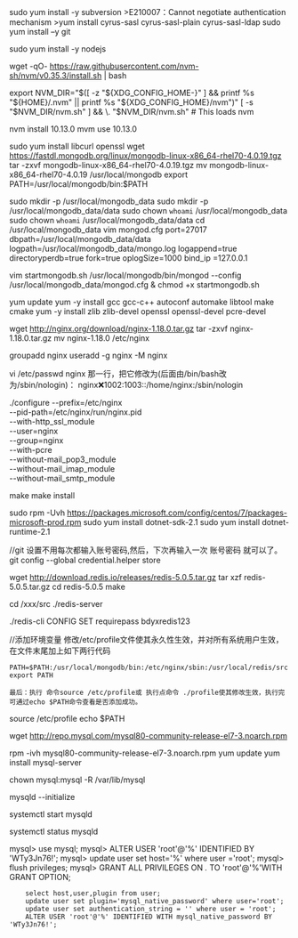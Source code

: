 sudo yum install -y subversion
	>E210007：Cannot negotiate authentication mechanism
	>yum install cyrus-sasl cyrus-sasl-plain cyrus-sasl-ldap
sudo yum install –y git

sudo yum install -y nodejs

wget -qO- https://raw.githubusercontent.com/nvm-sh/nvm/v0.35.3/install.sh | bash

export NVM_DIR="$([ -z "${XDG_CONFIG_HOME-}" ] && printf %s "${HOME}/.nvm" || printf %s "${XDG_CONFIG_HOME}/nvm")"
[ -s "$NVM_DIR/nvm.sh" ] && \. "$NVM_DIR/nvm.sh" # This loads nvm

nvm install 10.13.0
mvm use 10.13.0


sudo yum install libcurl openssl
wget https://fastdl.mongodb.org/linux/mongodb-linux-x86_64-rhel70-4.0.19.tgz
tar -zxvf mongodb-linux-x86_64-rhel70-4.0.19.tgz
mv mongodb-linux-x86_64-rhel70-4.0.19  /usr/local/mongodb
export PATH=/usr/local/mongodb/bin:$PATH

sudo mkdir -p /usr/local/mongodb_data
sudo mkdir -p /usr/local/mongodb_data/data
sudo chown `whoami` /usr/local/mongodb_data
sudo chown `whoami` /usr/local/mongodb_data/data
cd /usr/local/mongodb_data
vim mongod.cfg
	port=27017
	dbpath=/usr/local/mongodb_data/data
	logpath=/usr/local/mongodb_data/mongo.log
	logappend=true
	directoryperdb=true
	fork=true
	oplogSize=1000
	bind_ip =127.0.0.1

vim startmongodb.sh
	/usr/local/mongodb/bin/mongod --config /usr/local/mongodb_data/mongod.cfg &
chmod +x startmongodb.sh


yum update
yum -y install gcc gcc-c++ autoconf automake libtool make cmake
yum -y install zlib zlib-devel openssl openssl-devel pcre-devel

wget http://nginx.org/download/nginx-1.18.0.tar.gz
tar -zxvf nginx-1.18.0.tar.gz
mv nginx-1.18.0  /etc/nginx

groupadd nginx
useradd -g nginx -M nginx

vi /etc/passwd
	nginx 那一行，把它修改为(后面由/bin/bash改为/sbin/nologin)：
	nginx:x:1002:1003::/home/nginx:/sbin/nologin

./configure --prefix=/etc/nginx \
--pid-path=/etc/nginx/run/nginx.pid \
--with-http_ssl_module \
--user=nginx \
--group=nginx \
--with-pcre \
--without-mail_pop3_module \
--without-mail_imap_module \
--without-mail_smtp_module

make
make install


sudo rpm -Uvh https://packages.microsoft.com/config/centos/7/packages-microsoft-prod.rpm
sudo yum install dotnet-sdk-2.1
sudo yum install dotnet-runtime-2.1

//git 设置不用每次都输入账号密码,然后，下次再输入一次 账号密码 就可以了。
git config --global credential.helper store


wget http://download.redis.io/releases/redis-5.0.5.tar.gz
tar xzf redis-5.0.5.tar.gz
cd redis-5.0.5
make

cd /xxx/src
./redis-server

./redis-cli
CONFIG SET requirepass bdyxredis123


//添加环境变量
	修改/etc/profile文件使其永久性生效，并对所有系统用户生效，在文件末尾加上如下两行代码

	PATH=$PATH:/usr/local/mongodb/bin:/etc/nginx/sbin:/usr/local/redis/src
	export PATH

	最后：执行 命令source /etc/profile或 执行点命令 ./profile使其修改生效，执行完可通过echo $PATH命令查看是否添加成功。

source /etc/profile
echo $PATH

wget http://repo.mysql.com/mysql80-community-release-el7-3.noarch.rpm

rpm -ivh mysql80-community-release-el7-3.noarch.rpm
yum update
yum install mysql-server

chown mysql:mysql -R /var/lib/mysql

mysqld --initialize

systemctl start mysqld

systemctl status mysqld

mysql> use mysql;
mysql> ALTER USER 'root'@'%' IDENTIFIED BY 'WTy3Jn76!';
mysql> update user set host='%' where user ='root';
mysql> flush privileges;
mysql> GRANT ALL PRIVILEGES ON *.* TO 'root'@'%'WITH GRANT OPTION;

		select host,user,plugin from user;
		update user set plugin='mysql_native_password' where user='root';
		update user set authentication_string = '' where user = 'root';
		ALTER USER 'root'@'%' IDENTIFIED WITH mysql_native_password BY 'WTy3Jn76!';